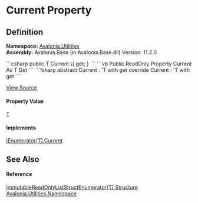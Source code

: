 # Current Property




## Definition
**Namespace:** <a href="N_Avalonia_Utilities">Avalonia.Utilities</a>  
**Assembly:** Avalonia.Base (in Avalonia.Base.dll) Version: 11.2.0

<Tabs groupId="api-code-preview">
<TabItem value="csharp" label="C#">
```csharp
public T Current \{ get; }
```
</TabItem>
<TabItem value="vb" label="VB">
```vb
Public ReadOnly Property Current As T
	Get
```
</TabItem>
<TabItem value="fsharp" label="F#">
```fsharp
abstract Current : 'T with get
override Current : 'T with get
```
</TabItem>
</Tabs>



<a href="https://github.com/AvaloniaUI/Avalonia/tree/master/src/Avalonia.Base/Utilities/ImmutableReadOnlyListStructEnumerator.cs#L19" title="View the source code">View Source</a>



#### Property Value
<a href="T_Avalonia_Utilities_ImmutableReadOnlyListStructEnumerator_1">T</a>

#### Implements
<a href="https://learn.microsoft.com/dotnet/api/system.collections.generic.ienumerator-1.current" target="_blank" rel="noopener noreferrer">IEnumerator(T).Current</a>  


## See Also


#### Reference
<a href="T_Avalonia_Utilities_ImmutableReadOnlyListStructEnumerator_1">ImmutableReadOnlyListStructEnumerator(T) Structure</a>  
<a href="N_Avalonia_Utilities">Avalonia.Utilities Namespace</a>  
